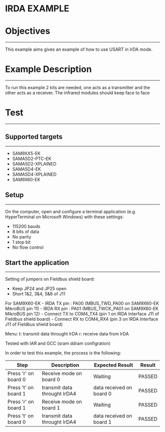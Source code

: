 IRDA EXAMPLE
============

# Objectives
------------
This example aims gives an example of how to use USART in IrDA mode.

# Example Description
---------------------
To run this example 2 kits are needed, one acts as a transmitter and the other
acts as a receiver. The infrared modules should keep face to face

# Test
------
## Supported targets
--------------------
* SAM9XX5-EK
* SAMA5D2-PTC-EK
* SAMA5D2-XPLAINED
* SAMA5D4-EK
* SAMA5D4-XPLAINED
* SAM9X60-EK

## Setup
--------
On the computer, open and configure a terminal application
(e.g. HyperTerminal on Microsoft Windows) with these settings:
 - 115200 bauds
 - 8 bits of data
 - No parity
 - 1 stop bit
 - No flow control

## Start the application
--------
 Setting of jumpers on Fieldbus shield board:
   - Keep JP24 and JP25 open
   - Short 1&2, 3&4, 5&6 of J11

  For SAM9X60-EK
    - IRDA TX pin : PA00 (MBUS_TWD_PA00 on SAM9X60-EK MikroBUS pin 11) 
    - IRDA RX pin : PA01 (MBUS_TWCK_PA01 on SAM9X60-EK MikroBUS pin 12) 
    - Connect TX to COM4_TX4 (pin 1 on IRDA Interface J11 of Fieldbus shield board)
    - Connect RX to COM4_RX4 (pin 3 on IRDA Interface J11 of Fieldbus shield board)
  
Menu:
t: transmit data throught IrDA
r: receive data from IrDA

Tested with IAR and GCC (sram ddram configration)

In order to test this example, the process is the following:

Step | Description | Expected Result | Result
-----|-------------|-----------------|-------
Press 'r' on board 0 | Receive mode on board 0 | Waiting| PASSED
Press 't' on board 1 | transmit data throught IrDA4 | data received on board 0 | PASSED
Press 'r' on board 1 | Receive mode on board 1 | Waiting | PASSED
Press 't' on board 0 | transmit data throught IrDA4 | data received on board 1 | PASSED

